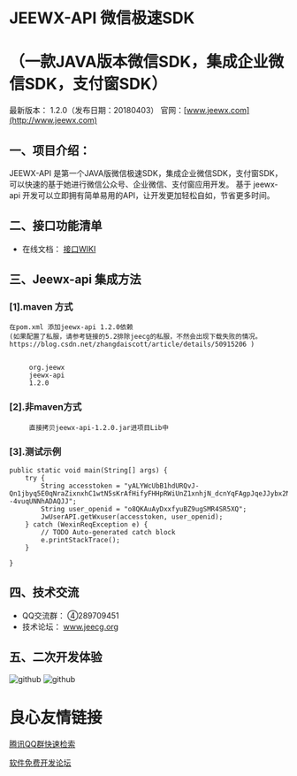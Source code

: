 JEEWX-API  微信极速SDK
===============
  （一款JAVA版本微信SDK，集成企业微信SDK，支付窗SDK）
===============
最新版本： 1.2.0（发布日期：20180403）
官网：[www.jeewx.com](http://www.jeewx.com) 


一、项目介绍：
-----------------------------------
 JEEWX-API 是第一个JAVA版微信极速SDK，集成企业微信SDK，支付窗SDK，可以快速的基于她进行微信公众号、企业微信、支付窗应用开发。
 基于 jeewx-api 开发可以立即拥有简单易用的API，让开发更加轻松自如，节省更多时间。


二、接口功能清单
-----------------------------------
*   在线文档： [接口WIKI](http://wiki.jeecg.org/pages/viewpage.action?pageId=7110659)


三、Jeewx-api 集成方法
-----------------------------------
### [1].maven 方式
    在pom.xml 添加jeewx-api 1.2.0依赖
	(如果配置了私服，请参考链接的5.2排除jeecg的私服，不然会出现下载失败的情况。 https://blog.csdn.net/zhangdaiscott/article/details/50915206 )

       
		 org.jeewx   
		 jeewx-api   
		 1.2.0   
	 
	
### [2].非maven方式
         直接拷贝jeewx-api-1.2.0.jar进项目Lib中
		 
### [3].测试示例

    public static void main(String[] args) {
		try {
			String accesstoken = "yALYWcUbB1hdURQvJ-Qn1jbyq5E0qNraZixnxhC1wtN5sKrAfHifyFHHpRWiUnZ1xnhjN_dcnYqFAgpJqeJJybx2NOVoEDZd7SFLjwFIvM8AJv3a8EGarbY0jo--4vuqUNNhADAQJJ";
			String user_openid = "o8QKAuAyDxxfyuBZ9ugSMR4SR5XQ";
			JwUserAPI.getWxuser(accesstoken, user_openid);
		} catch (WexinReqException e) {
			// TODO Auto-generated catch block
			e.printStackTrace();
		}
		
	}
    

	
四、技术交流
-----------------------------------
* 	QQ交流群： ④289709451
* 	技术论坛： www.jeecg.org



五、二次开发体验
-----------------------------------

![github](http://img.blog.csdn.net/20180309122145466 "jeewx")
![github](http://img.blog.csdn.net/20160323154916164?watermark/2/text/aHR0cDovL2Jsb2cuY3Nkbi5uZXQv/font/5a6L5L2T/fontsize/400/fill/I0JBQkFCMA==/dissolve/70/gravity/Center "jeewx")


    

 # 良心友情链接

[腾讯QQ群快速检索](http://u.720life.cn/s/8cf73f7c)

[软件免费开发论坛](http://u.720life.cn/s/bbb01dc0)